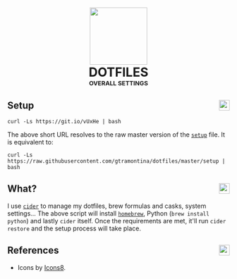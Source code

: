<h1 align="center">
  <img src="https://img.icons8.com/plasticine/400/000000/more.png" width="130"><br>
  DOTFILES<br>
  <sup><sub><sup><sub>OVERALL SETTINGS</sub></sup></sub></sup>
</h1>

## Setup <img src="https://img.icons8.com/plasticine/100/000000/keyboard.png" align="right" width="24">

```shell
curl -Ls https://git.io/vUxHe | bash
```

The above short URL resolves to the raw master version of the [`setup`](https://github.com/gtramontina/dotfiles/blob/master/setup) file. It is equivalent to:

```shell
curl -Ls https://raw.githubusercontent.com/gtramontina/dotfiles/master/setup | bash
```

## What? <img src="https://img.icons8.com/plasticine/100/000000/test-tube.png" align="right" width="24">

I use [`cider`](https://github.com/msanders/cider) to manage my dotfiles, brew formulas and casks, system settings… The above script will install [`homebrew`](https://brew.sh), Python (`brew install python`) and lastly `cider` itself. Once the requirements are met, it'll run `cider restore` and the setup process will take place.

## References <img src="https://img.icons8.com/plasticine/100/000000/note.png" align="right" width="24">

* Icons by [Icons8](https://icons8.com).